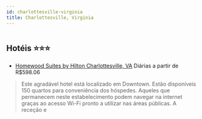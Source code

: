 ```yaml
---
id: charlottesville-virginia
title: Charlottesville, Virginia
---
```


<center><img src="http://photos.hotelbeds.com/giata/44/449103/449103a_hb_a_001.jpg" alt="" /></center>


## Hotéis ⭐️⭐️⭐️

-    [Homewood Suites by Hilton Charlottesville, VA](https://www.hurb.com/aud/https://www.hurb.com/hoteis/charlottesville/homewood-suites-by-hilton-charlottesville-va-JNP-JP410601?cmp=18055) Diárias a partir de R$598.06
   > Este agradável hotel está localizado em Downtown. Estão disponíveis 150 quartos para conveniência dos hóspedes. Aqueles que permanecem neste estabelecimento podem navegar na internet graças ao acesso Wi-Fi pronto a utilizar nas áreas públicas. A receção e
